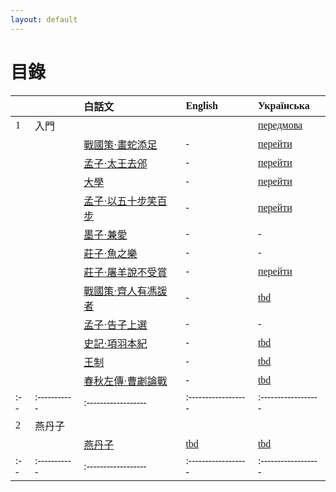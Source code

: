 ```yaml
---
layout: default
---
```

<head>
  <!-- ... -->
  <link rel="stylesheet" type="text/css" href="https://fonts.googleapis.com/earlyaccess/cwtexkai.css">
  <style>
    body {
     font-family: "cwTeXKai", serif;
    }
    p.big {
      line-height: 3;
      font-size: x-large;
    }
    p {
      font-size: 2.5em;
    }
    </style>
</head>

# 目錄

|   |           | 白話文                                           | English   | Українська  |
|:--|:----------|:------------------|:------------------|:------------------|
| 1 | 入門    |                                                  |            | [передмова](./pages/українська/вступ/передмова.html) |
|   |          | [戰國策·畫蛇添足](./pages/白話文/入門/畫蛇添足.html) | -                | [перейти](./pages/українська/вступ/畫蛇添足ukr.html)|
|   |          | [孟子·太王去邠](./pages/白話文/入門/太王去邠.html) | -                | [перейти](./pages/українська/вступ/太王去邠ukr.html)|
|   |          | [大學](./pages/白話文/入門/大學.html) | -               | [перейти](./pages/українська/вступ/大學ukr.html)|
|   |          | [孟子·以五十步笑百步](./pages/白話文/入門/以五十步笑百步.html) | -                | [перейти](.pages/українська/вступ/以五十步笑百步ukr.html)|
|   |          | [墨子·兼愛](./pages/白話文/入門/兼愛.html) | -                | - |
|   |          | [莊子·魚之樂](./pages/白話文/入門/魚之樂.html) | -                | - |
|   |          | [莊子·屠羊說不受賞](./pages/白話文/入門/屠羊說不受賞.html) | -                | [перейти](./pages/українська/вступ/屠羊說不受賞ukr.html)|
|   |          | [戰國策·齊人有馮諼者](./pages/白話文/入門/馮諼客孟嘗君.html)  | -  | [tbd](./pages/українська/вступ/馮諼客孟嘗君ukr.html)|
|   |          | [孟子·告子上選](./pages/白話文/入門/告子上選.html)  | -       | - |
|   |          | [史記·項羽本紀](./pages/白話文/入門/項羽本紀.html)  | -        | [tbd](./pages/українська/вступ/項羽本紀ukr.html)|
|   |          | [王制](./pages/白話文/入門/王制.html)  | -        | [tbd](./pages/українська/вступ/王制ukr.html)|
|   |          | [春秋左傳·曹劌論戰](./pages/白話文/入門/曹劌論戰.html)  | -                                     | [tbd](./pages/українська/вступ/曹劌論戰ukr.html)|
|:--|:-----------|:------------------|:------------------|:------------------|
| 2 | 燕丹子    |                                                  |                |                                       |
|   |          | [燕丹子](./pages/白話文/燕丹子.html)  | [tbd](./pages/english/燕丹子eng.html)| [tbd](./pages/українська/燕丹子ukr.html)|
|:--|:-----------|:------------------|:------------------|:------------------|
